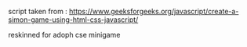 script taken from : https://www.geeksforgeeks.org/javascript/create-a-simon-game-using-html-css-javascript/

reskinned for adoph cse minigame